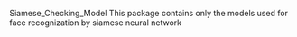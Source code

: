 Siamese_Checking_Model
This package contains only the models used for face recognization by siamese neural network 